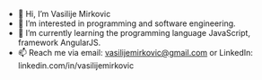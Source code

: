 - 👋 Hi, I’m Vasilije Mirkovic
- 👀 I’m interested in programming and software engineering.
- 🌱 I’m currently learning the programming language JavaScript, framework AngularJS.
- 📫 Reach me via email: vasilijemirkovic@gmail.com or LinkedIn: linkedin.com/in/vasilijemirkovic

<!---
vasilijemirkovic/vasilijemirkovic is a ✨ special ✨ repository because its `README.md` (this file) appears on your GitHub profile.
You can click the Preview link to take a look at your changes.
--->

